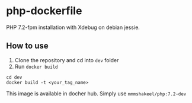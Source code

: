 # php-dockerfile

PHP 7.2-fpm installation with Xdebug on debian jessie.

## How to use
1. Clone the repository and cd into `dev` folder
2. Run `docker build`
```
cd dev
docker build -t <your_tag_name>
```

This image is available in docher hub. Simply use `mmmshakeel/php:7.2-dev`
